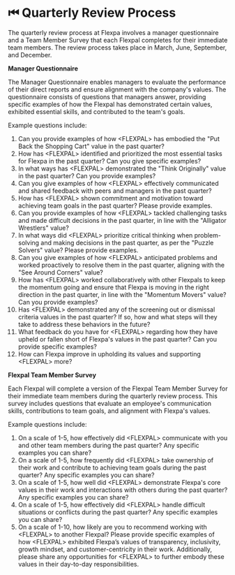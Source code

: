# ⏮ Quarterly Review Process

The quarterly review process at Flexpa involves a manager questionnaire and a Team Member Survey that each Flexpal completes for their immediate team members. The review process takes place in March, June, September, and December.

**Manager Questionnaire**&#x20;

The Manager Questionnaire enables managers to evaluate the performance of their direct reports and ensure alignment with the company's values. The questionnaire consists of questions that managers answer, providing specific examples of how the Flexpal has demonstrated certain values, exhibited essential skills, and contributed to the team's goals.

Example questions include:

1. Can you provide examples of how \<FLEXPAL> has embodied the "Put Back the Shopping Cart" value in the past quarter?
2. How has \<FLEXPAL> identified and prioritized the most essential tasks for Flexpa in the past quarter? Can you give specific examples?
3. In what ways has \<FLEXPAL> demonstrated the "Think Originally" value in the past quarter? Can you provide examples?
4. Can you give examples of how \<FLEXPAL> effectively communicated and shared feedback with peers and managers in the past quarter?
5. How has \<FLEXPAL> shown commitment and motivation toward achieving team goals in the past quarter? Please provide examples.
6. Can you provide examples of how \<FLEXPAL> tackled challenging tasks and made difficult decisions in the past quarter, in line with the "Alligator Wrestlers" value?
7. In what ways did \<FLEXPAL> prioritize critical thinking when problem-solving and making decisions in the past quarter, as per the "Puzzle Solvers" value? Please provide examples.
8. Can you give examples of how \<FLEXPAL> anticipated problems and worked proactively to resolve them in the past quarter, aligning with the "See Around Corners" value?
9. How has \<FLEXPAL> worked collaboratively with other Flexpals to keep the momentum going and ensure that Flexpa is moving in the right direction in the past quarter, in line with the "Momentum Movers" value? Can you provide examples?
10. Has \<FLEXPAL> demonstrated any of the screening out or dismissal criteria values in the past quarter? If so, how and what steps will they take to address these behaviors in the future?
11. What feedback do you have for \<FLEXPAL> regarding how they have upheld or fallen short of Flexpa's values in the past quarter? Can you provide specific examples?
12. How can Flexpa improve in upholding its values and supporting \<FLEXPAL> more?

**Flexpal Team Member Survey**&#x20;

Each Flexpal will complete a version of the Flexpal Team Member Survey for their immediate team members during the quarterly review process. This survey includes questions that evaluate an employee's communication skills, contributions to team goals, and alignment with Flexpa's values.&#x20;

Example questions include:

1. On a scale of 1-5, how effectively did \<FLEXPAL> communicate with you and other team members during the past quarter? Any specific examples you can share?
2. On a scale of 1-5, how frequently did \<FLEXPAL> take ownership of their work and contribute to achieving team goals during the past quarter? Any specific examples you can share?
3. On a scale of 1-5, how well did \<FLEXPAL> demonstrate Flexpa's core values in their work and interactions with others during the past quarter? Any specific examples you can share?
4. On a scale of 1-5, how effectively did \<FLEXPAL> handle difficult situations or conflicts during the past quarter? Any specific examples you can share?
5. On a scale of 1-10, how likely are you to recommend working with \<FLEXPAL> to another Flexpal? Please provide specific examples of how \<FLEXPAL> exhibited Flexpa’s values of transparency, inclusivity, growth mindset, and customer-centricity in their work. Additionally, please share any opportunities for \<FLEXPAL> to further embody these values in their day-to-day responsibilities.
